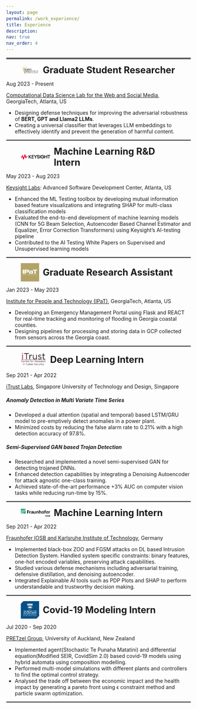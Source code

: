 ```yaml
---
layout: page
permalink: /work_experience/
title: Experience
description: 
nav: true
nav_order: 4
---
```


<hr style="border:2px solid gray">

<figure style="display: flex; align-items: center;">
    <img src="../assets/img/claws.png"  alt="Sample Image" style="width:50px; margin-right: 10px;"/>
    <figcaption>
        <span style="font-size: 25px;"><b>Graduate Student Researcher</b></span><br>
    </figcaption>
</figure>

Aug 2023 - Present

[Computational Data Science Lab for the Web and Social Media](https://faculty.cc.gatech.edu/~srijan/), GeorgiaTech, Atlanta, US

- Designing defense techniques for improving the adversarial robustness of **BERT, GPT and Llama2 LLMs**.
- Creating a universal classifier that leverages LLM embeddings to effectively identify and prevent the
generation of harmful content.

<hr style="border:1px solid gray">

<figure style="display: flex; align-items: center;">
    <img src="../assets/img/keysight.png"  alt="Sample Image" style="width:80px; margin-right: 10px;"/>
    <figcaption>
        <span style="font-size: 25px;"><b>Machine Learning R&D Intern</b></span><br>
    </figcaption>
</figure>

May 2023 - Aug 2023

[Keysight Labs](https://research.gatech.edu/ipat): Advanced Software Development Center, Atlanta, US

- Enhanced the ML Testing toolbox by developing mutual information based feature visualizations and integrating
SHAP for multi-class classification models
- Evaluated the end-to-end development of machine learning models (CNN for 5G Beam Selection, Autoencoder
Based Channel Estimator and Equalizer, Error Correction Transformers) using Keysight’s AI-testing pipeline
- Contributed to the AI Testing White Papers on Supervised and Unsupervised learning models

<hr style="border:1px solid gray">

<figure style="display: flex; align-items: center;">
    <img src="../assets/img/ipat.jpeg"  alt="Sample Image" style="width:50px; margin-right: 10px;"/>
    <figcaption>
        <span style="font-size: 25px;"><b>Graduate Research Assistant</b></span><br>
    </figcaption>
</figure>

Jan 2023 - May 2023

[Institute for People and Technology (IPaT)](https://research.gatech.edu/ipat), GeorgiaTech, Atlanta, US

- Developing an Emergency Management Portal using Flask and REACT for real-time tracking and monitoring of flooding in Georgia coastal counties. 
- Designing pipelines for processing and storing data in GCP collected from sensors across the Georgia coast. 

<hr style="border:1px solid gray">

<figure style="display: flex; align-items: center;">
    <img src="../assets/img/itrust.png"  alt="Sample Image" style="width:70px; margin-right: 10px;"/>
    <figcaption>
        <span style="font-size: 25px;"><b>Deep Learning Intern</b></span><br>
    </figcaption>
</figure>

Sep 2021 - Apr 2022

[iTrust Labs](https://itrust.sutd.edu.sg/itrust-labs-home/), Singapore University of Technology and Design, Singapore

##### **Anomaly Detection in Multi Variate Time Series**
- Developed a dual attention (spatial and temporal) based LSTM/GRU model to pre-emptively detect anomalies in a power plant. 
- Minimized costs by reducing the false alarm rate to 0.21% with a high detection accuracy of 97.8%.    

##### **Semi-Supervised GAN based Trojan Detection**   
- Researched and implemented a novel semi-supervised GAN for detecting trojaned DNNs. 
- Enhanced detection capabilities by integrating a Denoising Autoencoder for attack agnostic one-class training. 
- Achieved state-of-the-art performance +3% AUC on computer vision tasks while reducing run-time by 15%.

<hr style="border:1px solid gray">

<figure style="display: flex; align-items: center;">
    <img src="../assets/img/fraunhofer.png"  alt="Sample Image" style="width:80px; margin-right: 10px;"/>
    <figcaption>
        <span style="font-size: 25px;"><b>Machine Learning Intern</b></span><br>
    </figcaption>
</figure>

Sep 2021 - Apr 2022

[Fraunhofer IOSB and Karlsruhe Institute of Technology](https://www.iosb.fraunhofer.de/en.html), Germany

- Implemented black-box ZOO and FGSM attacks on DL based Intrusion Detection System. Handled system specific constraints: binary features, one-hot encoded variables, preserving attack capabilities. 
- Studied various defense mechanisms including adversarial training, defensive distillation, and denoising
autoencoder. 
- Integrated Explainable AI tools such as PDP Plots and SHAP to perform understandable and trustworthy decision making. 

<hr style="border:1px solid gray">

<figure style="display: flex; align-items: center;">
    <img src="../assets/img/uoa.png"  alt="Sample Image" style="width:50px; margin-right: 10px;"/>
    <figcaption>
        <span style="font-size: 25px;"><b>Covid-19 Modeling Intern</b></span><br>
    </figcaption>
</figure>

<!-- #### **Covid-19 Modeling Intern**  -->

Jul 2020 - Sep 2020

[PRETzel Group](https://pretzel.ece.auckland.ac.nz/#!home), University of Auckland, New Zealand

- Implemented agent(Stochastic Te Punaha Matatini) and differential equation(Modified SEIR, CovidSim 2.0) based
covid-19 models using hybrid automata using composition modelling. 
- Performed multi-model simulations with different plants and controllers to find the optimal control strategy.
- Analysed the trade off between the economic impact and the health impact by generating a pareto front using ϵ constraint method and particle swarm optimization.

<hr style="border:1px solid gray">